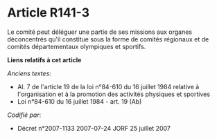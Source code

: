 # Article R141-3

Le comité peut déléguer une partie de ses missions aux organes déconcentrés qu'il constitue sous la forme de comités
régionaux et de comités départementaux olympiques et sportifs.

**Liens relatifs à cet article**

_Anciens textes_:

  - Al. 7 de l'article 19 de la loi n°84-610 du 16 juillet 1984 relative à l'organisation et à la promotion des activités physiques et sportives
  - Loi n°84-610 du 16 juillet 1984 - art. 19 (Ab)

_Codifié par_:

  - Décret n°2007-1133 2007-07-24 JORF 25 juillet 2007
